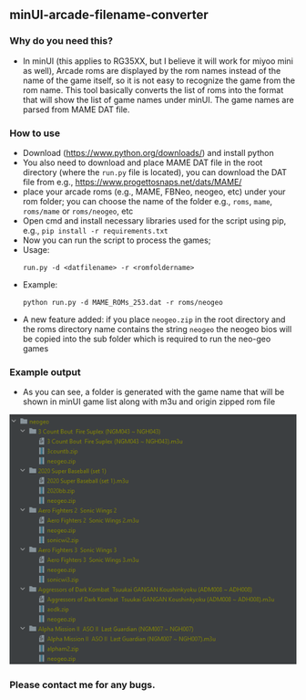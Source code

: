 ## minUI-arcade-filename-converter

### Why do you need this?
- In minUI (this applies to RG35XX, but I believe it will work for miyoo mini as well), Arcade roms are displayed by the rom names instead of the name of the game itself, so it is not easy to recognize the game from the rom name. This tool basically converts the list of roms into the format that will show the list of game names under minUI. The game names are parsed from MAME DAT file.


### How to use
- Download (https://www.python.org/downloads/) and install python 
- You also need to download and place MAME DAT file in the root directory (where the ```run.py``` file is located), you can download the DAT file from e.g., https://www.progettosnaps.net/dats/MAME/
- place your arcade roms (e.g., MAME, FBNeo, neogeo, etc) under your rom folder; you can choose the name of the folder e.g., ```roms```, ```mame```, ```roms/mame``` or ```roms/neogeo```, etc
- Open cmd and install necessary libraries used for the script using pip, e.g., ```pip install -r requirements.txt```
- Now you can run the script to process the games;
- Usage:
  ```
  run.py -d <datfilename> -r <romfoldername>
  ```
- Example:
  ```
  python run.py -d MAME_ROMs_253.dat -r roms/neogeo
  ```
- A new feature added: if you place ```neogeo.zip``` in the root directory and the roms directory name contains the string ```neogeo``` the neogeo bios will be copied into the sub folder which is required to run the neo-geo games 

### Example output
- As you can see, a folder is generated with the game name that will be shown in minUI game list along with m3u and origin zipped rom file

![img.png](img.png)


### Please contact me for any bugs.
